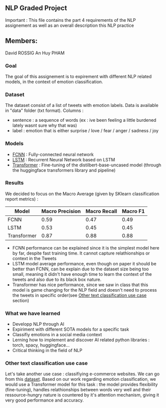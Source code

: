 ## NLP Graded Project 
Important : This file contains the part 4 requirements of the NLP assignement as well as an overall description this NLP practice

## Members:
David ROSSIG
An Huy PHAM

### Goal
The goal of this assignement is to expirement with different NLP related models, in the context of emotion classification.

### Dataset
The dataset consist of a list of tweets with emotion labels. Data is available in "data" folder (txt format). 
Columns : 

- sentence : a sequence of words (ex : ive been feeling a little burdened lately wasnt sure why that was)
- label : emotion that is either surprise / love / fear / anger / sadness / joy

### Models

- [FCNN](./src/notebooks/fcnn.ipynb) : Fully-connected neural network
- [LSTM](./src/notebooks/lstm.ipynb) : Recurrent Neural Network based on LSTM
- [Transformer](./src/notebooks/transformer.ipynb) : Fine-tuning of the distilbert-base-uncased model (through the huggingface transformers library and pipeline)

### Results 

We decided to focus on the Macro Average (given by SKlearn classification report metrics) :

| Model       | Macro Precision | Macro Recall | Macro F1 |
|-------------|----------------|--------------|----------|
| FCNN        | 0.59           | 0.47         | 0.49     |
| LSTM        | 0.53           | 0.45         | 0.45     |
| Transformer | 0.87           | 0.88         | 0.88     |

- FCNN performance can be explained since it is the simplest model here by far, despite fast training time. It cannot capture relathionships or context in the Tweets
- LSTM model average performance, even though on paper it should be better than FCNN, can be explain due to the dataset size being too small, meaning it didn't have enough time to learn the context of the tweets and also due to its black box nature.
- Transformer has nice performance, since we saw in class that this model is game changing for the NLP field and doesn't need to process the tweets in specific order(see [Other text classification use case](#other-text-classification-use-case) section)

### What we have learned 

- Developp NLP through AI
- Expiriment with different SOTA models for a specific task
- Classifiy emotions in a social media context
- Lerning how to implement and discover AI related python libraries : torch, spacy, huggingface...
- Critical thinking in the field of NLP

### Other text classification use case 

Let's take another use case : classifiying e-commerce websites. We can go from this [dataset](https://www.kaggle.com/datasets/saurabhshahane/ecommerce-text-classification). Based on our work regarding emotion classification, we would use a Transformer model for this task : the model provides flexibility (fine-tuning), handles relathionships between words very well and their ressource-hungry nature is countered by it's attention mechanism, giving it very good performance and accuracy.

